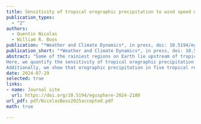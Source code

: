 ```yaml
---
title: Sensitivity of tropical orographic precipitation to wind speed with implications for future projections
publication_types:
  - "2"
authors:
  - Quentin Nicolas
  - William R. Boos
publication: "*Weather and Climate Dynamics*, in press, doi: 10.5194/egusphere-2024-2180"
publication_short: "*Weather and Climate Dynamics*, in press, doi: 10.5194/egusphere-2024-2180"
abstract: "Some of the rainiest regions on Earth lie upstream of tropical mountains, where the interaction of prevailing winds with orography produces frequent precipitating convection. Yet, the response of tropical orographic precipitation to the large-scale wind and temperature variations induced by anthropogenic climate change remains largely unconstrained.
Here, we quantify the sensitivity of tropical orographic precipitation to background cross-slope wind using theory, idealized simulations, and observations. We build on a recently developed theoretical framework that characterises the orographic enhancement of seasonal-mean precipitation, relative to upstream regions, as a response of convection to cooling and moistening of the lower free-troposphere by stationary orographic gravity waves. Using this framework and convection-permitting simulations, we show that higher cross-slope wind speeds deepen the penetration of the cool and moist gravity wave perturbation upstream of orography, resulting in a mean rainfall increase of 20--30 % per m/s increase in cross-slope wind speed.
Additionally, we show that orographic precipitation in five tropical regions exhibits a similar dependence on changes in cross-slope wind at both seasonal and daily timescales. Given next-century changes in large-scale winds around tropical orography projected by global climate models, this strong scaling rate implies wind-induced changes in some of Earth's rainiest regions that are comparable with any produced directly by increases in global mean temperature and humidity. "
date: 2024-07-29
selected: true
links:
- name: Journal site
  url: https://doi.org/10.5194/egusphere-2024-2180
url_pdf: pdf/NicolasBoos2025accepted.pdf
math: true

---
```

